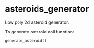 # asteroids_generator
Low poly 2d asteroid generator. 

To generate asteroid call function:
```python3
generate_asteroid()
```
